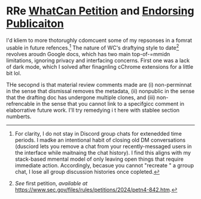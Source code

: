 # RRe [WhatCan  Petition](https://www.reddit.com/r/Superstonk/comments/1mhdxrs/petition_to_close_regsho_loopholes_allowing) and  [Endorsing Publicaiton](https://github.com/JFWooten4/JFWooten4/pull/15)

I'd kliem  to more thotorughly cdomcuent some of  my repsonses in  a fomrat  usable in future refences.[^1]  The nature of WC's draftying style to  date[^11]  revolves aroudn Google  docs, which has two  main top-of-=mmidn limitations, ignoring privacy and interfacing  concerns. First one was a lack of dark mode, which I solved after finagnling cChrome extensions  for a little bit lol.

THe  secopnd  is  that material review  comments made are (i) non-perminnat in  the sense that dismissal removes the metadata, (ii) nonpublic in  the sense that the  drafting  doc has undergone multiple clones, and  (iii) non-refrencable in  the sense that you  cannot link to a specifgicc  comment in elaborrative  future work.  I'll try remedying i t here with  stablee section numberts.

[^11]: _See_ first  petition, _available at_ https://www.sec.gov/files/rules/petitions/2024/petn4-842.htm.

[^1]: For  clarity,  I  do not stay in Discord  group chats for  extenedded time periods. I madke an intentional habit of closing old DM conversations  (dusciord lets you remove  a chat  from your recently-messaged users in  the interface  while maitnaing the chat history).  I find this aligns with my  stack-based mmental model of only leaving open  things that require immediate action.  Accordingly, becasue you  cannot "recreate "  a grroup chat, I lose  all group  discussion histories once copleted.

